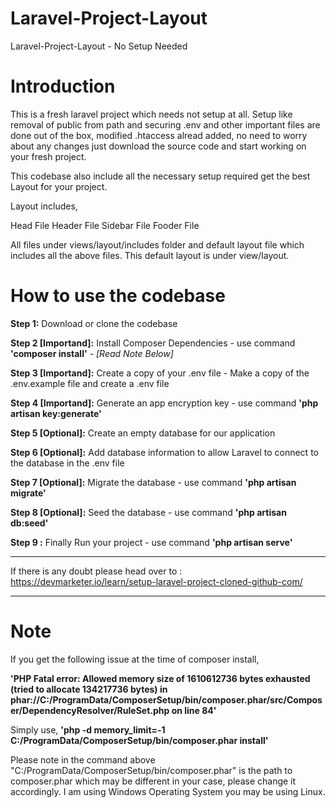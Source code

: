 # Laravel-Project-Layout
 Laravel-Project-Layout - No Setup Needed

# Introduction

This is a fresh laravel project which needs not setup at all.
Setup like removal of public from path and securing .env and other important files are done out of the box, modified .htaccess alread added, no need to worry about any changes just download the source code and start working on your fresh project.

This codebase also include all the necessary setup required get the best Layout for your project. 

Layout includes,

Head File
Header File
Sidebar File
Fooder File

All files under views/layout/includes folder and default layout file which includes all the above files. This default layout is under view/layout.


# How to use the codebase

**Step 1:** Download or clone the codebase

**Step 2 [Importand]:** Install Composer Dependencies - use command **'composer install'**       *- [Read Note Below]*

**Step 3 [Importand]:** Create a copy of your .env file - Make a copy of the .env.example file and create a .env file

**Step 4 [Importand]:** Generate an app encryption key - use command **'php artisan key:generate'**

**Step 5 [Optional]:** Create an empty database for our application

**Step 6 [Optional]:** Add database information to allow Laravel to connect to the database in the .env file

**Step 7 [Optional]:** Migrate the database - use command **'php artisan migrate'** 

**Step 8 [Optional]:** Seed the database - use command **'php artisan db:seed'** 

**Step 9 :** Finally Run your project - use command **'php artisan serve'**


------------------------------------------------------------------------------------

If there is any doubt please head over to :  https://devmarketer.io/learn/setup-laravel-project-cloned-github-com/

------------------------------------------------------------------------------------

# Note

If you get the following issue at the time of composer install, 

**'PHP Fatal error:  Allowed memory size of 1610612736 bytes exhausted (tried to allocate 134217736 bytes) in phar://C:/ProgramData/ComposerSetup/bin/composer.phar/src/Composer/DependencyResolver/RuleSet.php on line 84'**


Simply use,
**'php -d memory_limit=-1 C:/ProgramData/ComposerSetup/bin/composer.phar install'**

Please note in the command above "C:/ProgramData/ComposerSetup/bin/composer.phar" is the path to composer.phar which may be different in your case,
please change it accordingly. I am using Windows Operating System you may be using Linux.


